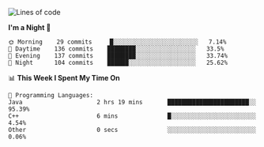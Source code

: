 <!--START_SECTION:waka-->
![Lines of code](https://img.shields.io/badge/From%20Hello%20World%20I%27ve%20Written-142497%20lines%20of%20code-blue)

**I'm a Night 🦉** 

```text
🌞 Morning    29 commits     █░░░░░░░░░░░░░░░░░░░░░░░░   7.14% 
🌆 Daytime    136 commits    ████████░░░░░░░░░░░░░░░░░   33.5% 
🌃 Evening    137 commits    ████████░░░░░░░░░░░░░░░░░   33.74% 
🌙 Night      104 commits    ██████░░░░░░░░░░░░░░░░░░░   25.62%

```


📊 **This Week I Spent My Time On** 

```text
💬 Programming Languages: 
Java                     2 hrs 19 mins       ███████████████████████░░   95.39% 
C++                      6 mins              █░░░░░░░░░░░░░░░░░░░░░░░░   4.54% 
Other                    0 secs              ░░░░░░░░░░░░░░░░░░░░░░░░░   0.06%

```


<!--END_SECTION:waka-->
